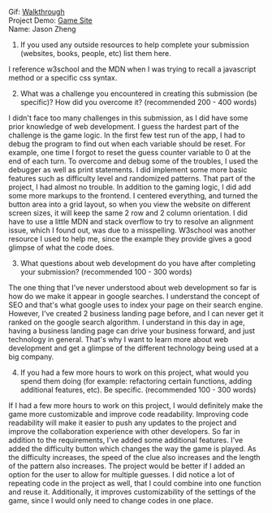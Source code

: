 Gif:
[Walkthrough](http://g.recordit.co/qzmYsJUjJ1.gif)
<br>
Project Demo:
[Game Site](https://glimmer-excellent-atmosphere.glitch.me/)
<br>
Name: Jason Zheng

1. If you used any outside resources to help complete your submission (websites, books, people, etc) list them here.

I reference w3school and the MDN when I was trying to recall a javascript method or a specific css syntax.

2. What was a challenge you encountered in creating this submission (be specific)? How did you overcome it? (recommended 200 - 400 words)

I didn't face too many challenges in this submission, as I did have some prior
knowledge of web development. I guess the hardest part of the challenge is the 
game logic. In the first few test run of the app, I had to debug the program to
find out when each variable should be reset. For example, one time I forgot to 
reset the guess counter variable to 0 at the end of each turn. To overcome and debug
some of the troubles, I used the debugger as well as print statements. I did implement
some more basic features such as difficulty level and randomized patterns. That part of 
the project, I had almost no trouble. In addition to the gaming logic, I did add some more 
markups to the frontend. I centered everything, and turned the button area into a grid layout,
so when you view the website on different screen sizes, it will keep the same 2 row and 2 column orientation. 
I did have to use a little MDN and stack overflow to try to resolve an alignment issue, which I found out,
was due to a misspelling. W3school was another resource I used to help me, since the example they provide 
gives a good glimpse of what the code does.

3. What questions about web development do you have after completing your submission? (recommended 100 - 300 words) 

The one thing that I've never understood about web development so far is how do we make it
appear in google searches. I understand the concept of SEO and that's what google uses to 
index your page on their search engine. However, I've created 2 business landing page before, 
and I can never get it ranked on the google search algorithm. I understand in this day in age,
having a business landing page can drive your business forward, and just technology in general.
That's why I want to learn more about web development and get a glimpse of the different technology 
being used at a big company.

4. If you had a few more hours to work on this project, what would you spend them doing (for example: refactoring certain functions, adding additional features, etc). Be specific. (recommended 100 - 300 words)

If I had a few more hours to work on this project, I would definitely make the game 
more customizable and improve code readability. Improving code readability will make
it easier to push any updates to the project and improve the collaboration experience 
with other developers. So far in addition to the requirements, I've added some additional features.
I've added the difficulty button which changes the way the game is played. As the 
difficulty increases, the speed of the clue also increases and the length of the pattern
also increases. The project would be better if I added an option for the user to allow for
multiple guesses. I did notice a lot of repeating code in the project as well, that I could 
combine into one function and reuse it. Additionally, it improves 
customizability of the settings of the game, since I would only need to change codes in one place.

